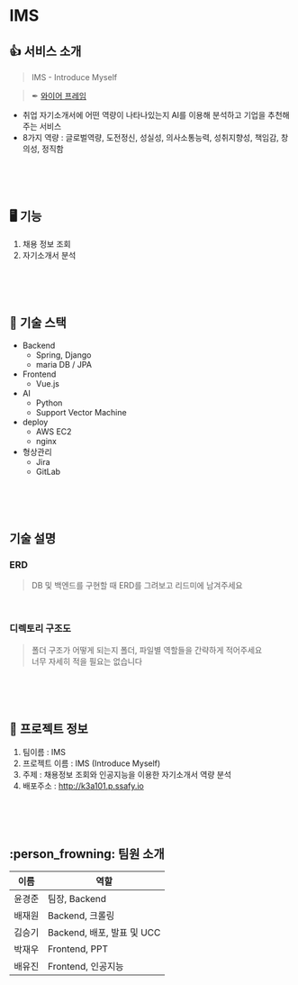 # IMS

## 👍 서비스 소개

> IMS - Introduce Myself

> ✒ [와이어 프레임](https://www.figma.com/file/zoQts93Kz3p3g0QqfsKBF2/A101-%EC%99%80%EC%9D%B4%EC%96%B4%ED%94%84%EB%A0%88%EC%9E%84?node-id=0%3A1)

- 취업 자기소개서에 어떤 역량이 나타나있는지 AI를 이용해 분석하고 기업을 추천해주는 서비스
- 8가지 역량 : 글로벌역량, 도전정신, 성실성, 의사소통능력, 성취지향성, 책임감, 창의성, 정직함


<br>
<br>
<br>

## 🖥 기능

1. 채용 정보 조회
2. 자기소개서 분석



<br>
<br>
<br>


## 🔣 기술 스택

- Backend
    -  Spring, Django
    -  maria DB / JPA
- Frontend
    - Vue.js
- AI
    - Python
    - Support Vector Machine
- deploy
    - AWS EC2
    - nginx
- 형상관리
    - Jira
    - GitLab


<br>
<br>
<br>


## 기술 설명

### ERD
> DB 및 백엔드를 구현할 때 ERD를 그려보고 리드미에 남겨주세요


<br>


### 디렉토리 구조도
> 폴더 구조가 어떻게 되는지 폴더, 파일별 역할들을 간략하게 적어주세요  
> 너무 자세히 적을 필요는 없습니다


<br>
<br>
<br>


## 📃 프로젝트 정보

1. 팀이름 : IMS
2. 프로젝트 이름 : IMS (Introduce Myself)
3. 주제 : 채용정보 조회와 인공지능을 이용한 자기소개서 역량 분석
4. 배포주소 : http://k3a101.p.ssafy.io


<br>
<br>
<br>


## **:person_frowning: 팀원 소개**


| 이름   | 역할                   |
| ------ | ---------------------- |
| 윤경준 | 팀장, Backend |
| 배재원 | Backend, 크롤링 |
| 김승기 | Backend, 배포, 발표 및 UCC |
| 박재우 | Frontend, PPT |
| 배유진 | Frontend, 인공지능 |
